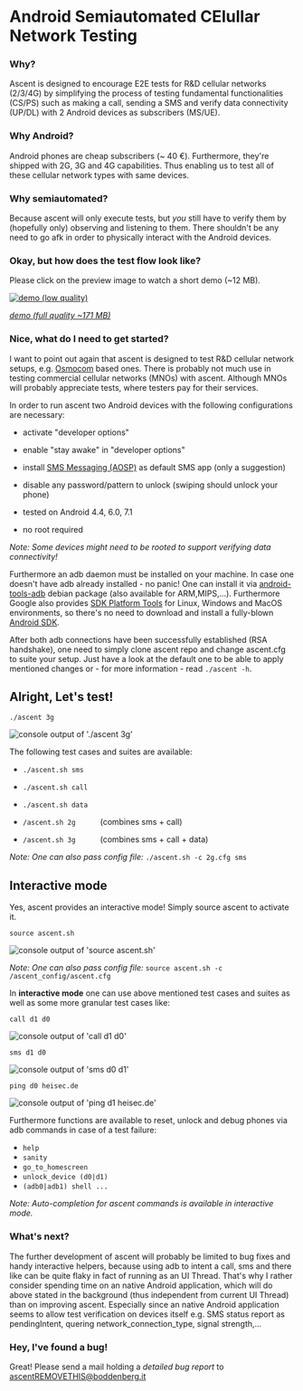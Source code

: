 # **A**ndroid **S**emiautomated **CE**lullar **N**etwork **T**esting

### Why?

Ascent is designed to encourage E2E tests for R&D cellular networks (2/3/4G) by simplifying the process of testing fundamental functionalities (CS/PS) such as making a call, sending a SMS and verify data connectivity (UP/DL) with 2 Android devices as subscribers (MS/UE).

### Why Android?

Android phones are cheap subscribers (~ 40 €). Furthermore, they're shipped with 2G, 3G and 4G capabilities. Thus enabling us to test all of these cellular network types with same devices.

### Why semiautomated?

Because ascent will only execute tests, but *you* still have to verify them by (hopefully only) observing and listening to them. There shouldn't be any need to go afk in order to physically interact with the Android devices.
<br>

### Okay, but how does the test flow look like?

Please click on the preview image to watch a short demo (~12 MB).

<a href="https://github.boddenberg.it/ascent/ascent_demo.mp4" target="_blank"><img src="https://github.boddenberg.it/ascent/ascent_video_preview.jpg"
alt="demo (low quality)"/></a>

<a href="https://github.boddenberg.it/ascent/ascent_demo_full_qualitiy.mp4" target="_blank"><i>demo (full quality ~171 MB)</i></a>

### Nice, what do I need to get started?

I want to point out again that ascent is designed to test R&D cellular network setups, e.g. [Osmocom](https://osmocom.org/) based ones. There is probably not much use in testing commercial cellular networks (MNOs) with ascent. Although MNOs will probably appreciate tests, where testers pay for their services.

In order to run ascent two Android devices with the following configurations are necessary:

* activate "developer options"
* enable "stay awake" in "developer options"
* install [SMS Messaging (AOSP)](https://play.google.com/store/apps/details?id=fr.slvn.mms) as default SMS app   (only a suggestion)
* disable any password/pattern to unlock            (swiping should unlock your phone)

* tested on Android 4.4, 6.0, 7.1
* no root required

*Note: Some devices might need to be rooted to support verifying data connectivity!*

Furthermore an adb daemon must be installed on your machine. In case one doesn't have adb already installed - no panic! One can install it via [android-tools-adb](https://packages.debian.org/jessie/android-tools-adb) debian package (also available for ARM,MIPS,...). Furthermore Google also provides [SDK Platform Tools](https://developer.android.com/studio/releases/platform-tools.html) for Linux, Windows and MacOS environments, so there's no need to download and install a fully-blown [Android SDK](https://developer.android.com/studio/index.html).

After both adb connections have been successfully established (RSA handshake), one need to simply clone ascent repo and change ascent.cfg to suite your setup. Just have a look at the default one to be able to apply mentioned changes or - for more information - read `./ascent -h`.
<br>

## Alright, Let's test!

```
./ascent 3g
```
![console output of './ascent 3g'](http://github.boddenberg.it/ascent/ascent_3g_call_example.jpg)

The following test cases and suites are available:

* `./ascent.sh sms`
* `./ascent.sh call`
* `./ascent.sh data`

* `/ascent.sh 2g`&nbsp; &nbsp; &nbsp; &nbsp; &nbsp; &nbsp;(combines sms + call)
* `/ascent.sh 3g`&nbsp; &nbsp; &nbsp; &nbsp; &nbsp; &nbsp;(combines sms + call + data)

*Note: One can also pass config file:* `./ascent.sh -c 2g.cfg sms`

## Interactive mode

Yes, ascent provides an interactive mode! Simply source ascent to activate it.

```
source ascent.sh
```
![console output of 'source ascent.sh'](http://github.boddenberg.it/ascent/ascent_source_example.jpg)

*Note: One can also pass config file:* `source ascent.sh -c /ascent_config/ascent.cfg`

In **interactive mode** one can use above mentioned test cases and suites as well as some more granular test cases like:

```
call d1 d0
```
![console output of 'call d1 d0'](https://github.boddenberg.it/ascent/ascent_call_example.jpg)

```
sms d1 d0
```
![console output of 'sms d0 d1'](https://github.boddenberg.it/ascent/ascent_sms_example.jpg)

```
ping d0 heisec.de
```
![console output of 'ping d1 heisec.de'](http://github.boddenberg.it/ascent/ascent_ping_example.jpg)

Furthermore functions are available to reset, unlock and debug phones via adb commands in case of a test failure:

* `help`              
* `sanity`
* `go_to_homescreen`
* `unlock_device (d0|d1)`
* `(adb0|adb1) shell ...`

*Note: Auto-completion for ascent commands is available in interactive mode.*

### What's next?

The further development of ascent will probably be limited to bug fixes and handy interactive helpers, because using adb to intent a call, sms and there like can be quite flaky in fact of running as an UI Thread. That's why I rather consider spending time on an native Android application, which will do above stated in the background (thus independent from current UI Thread) than on improving ascent. Especially since an native Android application seems to allow test verification on devices itself e.g. SMS status report as pendingIntent, quering network_connection_type, signal strength,...

### Hey, I've found a bug!

Great! Please send a mail holding a *detailed bug report* to ascentREMOVETHIS@boddenberg.it
